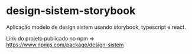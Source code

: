 # design-sistem-storybook
Aplicação modelo de design sistem usando storybook, typescript e react.

Link do projeto publicado no npm => https://www.npmjs.com/package/design-sistem
